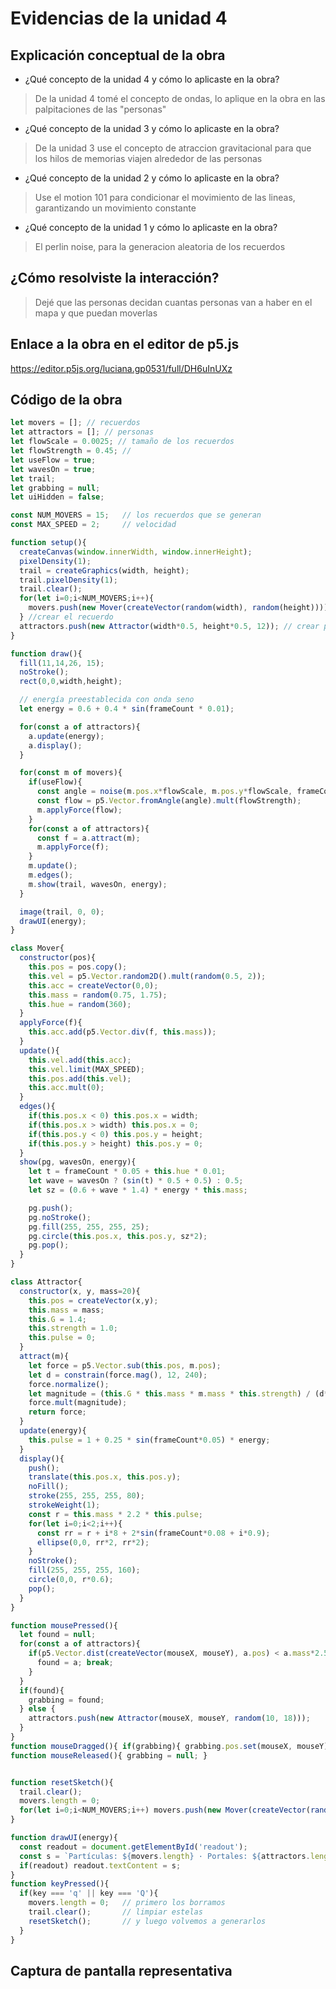 # Evidencias de la unidad 4

## Explicación conceptual de la obra

* ¿Qué concepto de la unidad 4 y cómo lo aplicaste en la obra?
> De la unidad 4 tomé el concepto de ondas, lo aplique en la obra en las palpitaciones de las "personas" 

* ¿Qué concepto de la unidad 3 y cómo lo aplicaste en la obra?
> De la unidad 3 use el concepto de atraccion gravitacional para que los hilos de memorias viajen alrededor de las personas

* ¿Qué concepto de la unidad 2 y cómo lo aplicaste en la obra?
> Use el motion 101 para condicionar el movimiento de las lineas, garantizando un movimiento constante

* ¿Qué concepto de la unidad 1 y cómo lo aplicaste en la obra?
> El perlin noise, para la generacion aleatoria de los recuerdos

## ¿Cómo resolviste la interacción?
> Dejé que las personas decidan cuantas personas van a haber en el mapa y que puedan moverlas

## Enlace a la obra en el editor de p5.js

https://editor.p5js.org/luciana.gp0531/full/DH6uInUXz

## Código de la obra 

``` js
let movers = []; // recuerdos
let attractors = []; // personas
let flowScale = 0.0025; // tamaño de los recuerdos
let flowStrength = 0.45; //
let useFlow = true;
let wavesOn = true;
let trail;
let grabbing = null;
let uiHidden = false;

const NUM_MOVERS = 15;   // los recuerdos que se generan
const MAX_SPEED = 2;     // velocidad

function setup(){
  createCanvas(window.innerWidth, window.innerHeight);
  pixelDensity(1);
  trail = createGraphics(width, height);
  trail.pixelDensity(1);
  trail.clear();
  for(let i=0;i<NUM_MOVERS;i++){
    movers.push(new Mover(createVector(random(width), random(height))));
  } //crear el recuerdo
  attractors.push(new Attractor(width*0.5, height*0.5, 12)); // crear persona
}

function draw(){
  fill(11,14,26, 15);
  noStroke();
  rect(0,0,width,height);

  // energía preestablecida con onda seno
  let energy = 0.6 + 0.4 * sin(frameCount * 0.01);

  for(const a of attractors){
    a.update(energy);
    a.display();
  }

  for(const m of movers){
    if(useFlow){
      const angle = noise(m.pos.x*flowScale, m.pos.y*flowScale, frameCount*0.003)*TWO_PI*2;
      const flow = p5.Vector.fromAngle(angle).mult(flowStrength);
      m.applyForce(flow);
    }
    for(const a of attractors){
      const f = a.attract(m);
      m.applyForce(f);
    }
    m.update();
    m.edges();
    m.show(trail, wavesOn, energy);
  }

  image(trail, 0, 0);
  drawUI(energy);
}

class Mover{
  constructor(pos){
    this.pos = pos.copy();
    this.vel = p5.Vector.random2D().mult(random(0.5, 2));
    this.acc = createVector(0,0);
    this.mass = random(0.75, 1.75);
    this.hue = random(360);
  }
  applyForce(f){
    this.acc.add(p5.Vector.div(f, this.mass));
  }
  update(){
    this.vel.add(this.acc);
    this.vel.limit(MAX_SPEED);
    this.pos.add(this.vel);
    this.acc.mult(0);
  }
  edges(){
    if(this.pos.x < 0) this.pos.x = width;
    if(this.pos.x > width) this.pos.x = 0;
    if(this.pos.y < 0) this.pos.y = height;
    if(this.pos.y > height) this.pos.y = 0;
  }
  show(pg, wavesOn, energy){
    let t = frameCount * 0.05 + this.hue * 0.01;
    let wave = wavesOn ? (sin(t) * 0.5 + 0.5) : 0.5;
    let sz = (0.6 + wave * 1.4) * energy * this.mass;

    pg.push();
    pg.noStroke();
    pg.fill(255, 255, 255, 25);
    pg.circle(this.pos.x, this.pos.y, sz*2);
    pg.pop();
  }
}

class Attractor{
  constructor(x, y, mass=20){
    this.pos = createVector(x,y);
    this.mass = mass;
    this.G = 1.4;
    this.strength = 1.0;
    this.pulse = 0;
  }
  attract(m){
    let force = p5.Vector.sub(this.pos, m.pos);
    let d = constrain(force.mag(), 12, 240);
    force.normalize();
    let magnitude = (this.G * this.mass * m.mass * this.strength) / (d*d);
    force.mult(magnitude);
    return force;
  }
  update(energy){
    this.pulse = 1 + 0.25 * sin(frameCount*0.05) * energy;
  }
  display(){
    push();
    translate(this.pos.x, this.pos.y);
    noFill();
    stroke(255, 255, 255, 80);
    strokeWeight(1);
    const r = this.mass * 2.2 * this.pulse;
    for(let i=0;i<2;i++){
      const rr = r + i*8 + 2*sin(frameCount*0.08 + i*0.9);
      ellipse(0,0, rr*2, rr*2);
    }
    noStroke();
    fill(255, 255, 255, 160);
    circle(0,0, r*0.6);
    pop();
  }
}

function mousePressed(){
  let found = null;
  for(const a of attractors){
    if(p5.Vector.dist(createVector(mouseX, mouseY), a.pos) < a.mass*2.5){
      found = a; break;
    }
  }
  if(found){
    grabbing = found;
  } else {
    attractors.push(new Attractor(mouseX, mouseY, random(10, 18)));
  }
}
function mouseDragged(){ if(grabbing){ grabbing.pos.set(mouseX, mouseY); } }
function mouseReleased(){ grabbing = null; }


function resetSketch(){
  trail.clear();
  movers.length = 0;
  for(let i=0;i<NUM_MOVERS;i++) movers.push(new Mover(createVector(random(width), random(height))));
}

function drawUI(energy){
  const readout = document.getElementById('readout');
  const s = `Partículas: ${movers.length} · Portales: ${attractors.length} · Flujo Perlin: ${useFlow?'on':'off'} · Ondas: ${wavesOn?'on':'off'} · Energía: ${energy.toFixed(2)}`;
  if(readout) readout.textContent = s;
}
function keyPressed(){
  if(key === 'q' || key === 'Q'){ 
    movers.length = 0;   // primero los borramos
    trail.clear();       // limpiar estelas
    resetSketch();       // y luego volvemos a generarlos
  }
}
```

## Captura de pantalla representativa












